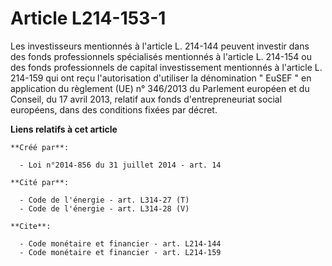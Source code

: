 # Article L214-153-1

Les investisseurs mentionnés à l'article L. 214-144 peuvent investir dans des fonds professionnels spécialisés mentionnés à
l'article L. 214-154 ou des fonds professionnels de capital investissement mentionnés à l'article L. 214-159 qui ont reçu
l'autorisation d'utiliser la dénomination " EuSEF " en application du règlement (UE) n° 346/2013 du Parlement européen et du
Conseil, du 17 avril 2013, relatif aux fonds d'entrepreneuriat social européens, dans des conditions fixées par décret.

**Liens relatifs à cet article**

	**Créé par**:

	  - Loi n°2014-856 du 31 juillet 2014 - art. 14

	**Cité par**:

	  - Code de l'énergie - art. L314-27 (T)
	  - Code de l'énergie - art. L314-28 (V)

	**Cite**:

	  - Code monétaire et financier - art. L214-144
	  - Code monétaire et financier - art. L214-159
